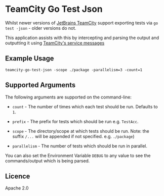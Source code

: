# TeamCity Go Test Json

Whilst newer versions of [JetBrains TeamCity](https://www.jetbrains.com/teamcity) support exporting tests via `go test -json` - older versions do not.

This application assists with this by intercepting and parsing the output and outputting it using [TeamCity's service messages](https://confluence.jetbrains.com/display/TCD9/Build+Script+Interaction+with+TeamCity)

## Example Usage

```
teamcity-go-test-json -scope ./package -parallelism=3 -count=1
```

## Supported Arguments

The following arguments are supported on the command-line:

* `count` - The number of times which each test should be run. Defaults to `1`.

* `prefix` - The prefix for tests which should be run e.g. `TestAcc`.

* `scope` - The directory/scope at which tests should be run. Note: the suffix `/...` will be appended if not specified. e.g. `./package`)

* `parallelism` - The number of tests which should be run in parallel.

You can also set the Environment Variable `DEBUG` to any value to see the commands/output which is being parsed.

## Licence

Apache 2.0